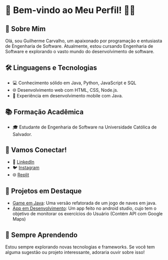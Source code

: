 # 👋 Bem-vindo ao Meu Perfil! 👨‍💻

## 🚀 Sobre Mim

Olá, sou Guilherme Carvalho, um apaixonado por programação e entusiasta de Engenharia de Software. Atualmente, estou cursando Engenharia de Software e explorando o vasto mundo do desenvolvimento de software.

## 🛠️ Linguagens e Tecnologias

- 💻 Conhecimento sólido em Java, Python, JavaScript e SQL
- 🌐 Desenvolvimento web com HTML, CSS, Node.js.
- 📱 Experiência em desenvolvimento mobile com Java.

## 📚 Formação Acadêmica

- 🎓 Estudante de Engenharia de Software na Universidade Católica de Salvador.

## 🤝 Vamos Conectar!

- 🔗 [LinkedIn]([https://www.linkedin.com/in/seu-perfil-linkedin/](https://www.linkedin.com/in/guilherme-carvalho-bbb584215/))
- 🐦 [Instagram]([https://twitter.com/seu_perfil_twitter](https://www.instagram.com/https.carvalhogui/))
- 🌐 [Replit]([https://seu-portfolio.com](https://replit.com/@LUISGUILHERME56))

## 🚀 Projetos em Destaque

- [Game em Java]([https://github.com/seu-username/projeto-1](https://github.com/Fiudy/Trabalho-POOAvancado.git)): Uma versão refatorada de um jogo de naves em java.
- [App em Desenvolvimento]([https://github.com/seu-username/projeto-2](https://github.com/Fiudy/Aplicativo.git)): Um app feito no android studio, cujo tem o objetivo de monitorar os exercícios do Usuário (Contém API com Google Maps)

## 🌱 Sempre Aprendendo

Estou sempre explorando novas tecnologias e frameworks. Se você tem alguma sugestão ou projeto interessante, adoraria ouvir sobre isso!

